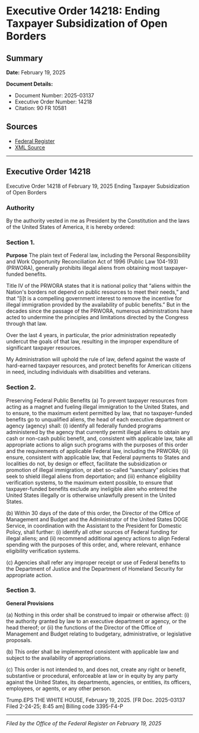 # Executive Order 14218: Ending Taxpayer Subsidization of Open Borders

## Summary

**Date:** February 19, 2025

**Document Details:**
- Document Number: 2025-03137
- Executive Order Number: 14218
- Citation: 90 FR 10581

## Sources
- [Federal Register](https://www.federalregister.gov/documents/2025/02/25/2025-03137/ending-taxpayer-subsidization-of-open-borders)
- [XML Source](https://www.federalregister.gov/documents/full_text/xml/2025/02/25/2025-03137.xml)

---

## Executive Order 14218

Executive Order 14218 of February 19, 2025
Ending Taxpayer Subsidization of Open Borders
### Authority

By the authority vested in me as President by the Constitution and the laws of the United States of America, it is hereby ordered:
### Section 1.

**Purpose**
 The plain text of Federal law, including the Personal Responsibility and Work Opportunity Reconciliation Act of 1996 (Public Law 104-193) (PRWORA), generally prohibits illegal aliens from obtaining most taxpayer-funded benefits.

Title IV of the PRWORA states that it is national policy that “aliens within the Nation's borders not depend on public resources to meet their needs,” and that “[i]t is a compelling government interest to remove the incentive for illegal immigration provided by the availability of public benefits.” But in the decades since the passage of the PRWORA, numerous administrations have acted to undermine the principles and limitations directed by the Congress through that law.

Over the last 4 years, in particular, the prior administration repeatedly undercut the goals of that law, resulting in the improper expenditure of significant taxpayer resources.

My Administration will uphold the rule of law, defend against the waste of hard-earned taxpayer resources, and protect benefits for American citizens in need, including individuals with disabilities and veterans. 
### Section 2.

Preserving Federal Public Benefits (a) To prevent taxpayer resources from acting as a magnet and fueling illegal immigration to the United States, and to ensure, to the maximum extent permitted by law, that no taxpayer-funded benefits go to unqualified aliens, the head of each executive department or agency (agency) shall:
    (i) identify all federally funded programs administered by the agency that currently permit illegal aliens to obtain any cash or non-cash public benefit, and, consistent with applicable law, take all appropriate actions to align such programs with the purposes of this order and the requirements of applicable Federal law, including the PRWORA;
    (ii) ensure, consistent with applicable law, that Federal payments to States and localities do not, by design or effect, facilitate the subsidization or promotion of illegal immigration, or abet so-called “sanctuary” policies that seek to shield illegal aliens from deportation; and
    (iii) enhance eligibility verification systems, to the maximum extent possible, to ensure that taxpayer-funded benefits exclude any ineligible alien who entered the United States illegally or is otherwise unlawfully present in the United States.

(b) Within 30 days of the date of this order, the Director of the Office of Management and Budget and the Administrator of the United States DOGE Service, in coordination with the Assistant to the President for Domestic Policy, shall further:
    (i) identify all other sources of Federal funding for illegal aliens; and
    (ii) recommend additional agency actions to align Federal spending with the purposes of this order, and, where relevant, enhance eligibility verification systems.

(c) Agencies shall refer any improper receipt or use of Federal benefits to the Department of Justice and the Department of Homeland Security for appropriate action.
### Section 3.

**General Provisions**

(a) Nothing in this order shall be construed to impair or otherwise affect: 
    (i) the authority granted by law to an executive department or agency, or the head thereof; or
    (ii) the functions of the Director of the Office of Management and Budget relating to budgetary, administrative, or legislative proposals.

(b) This order shall be implemented consistent with applicable law and subject to the availability of appropriations.

(c) This order is not intended to, and does not, create any right or benefit, substantive or procedural, enforceable at law or in equity by any party against the United States, its departments, agencies, or entities, its officers, employees, or agents, or any other person.

Trump.EPS
THE WHITE HOUSE,
February 19, 2025.
[FR Doc. 2025-03137 
Filed 2-24-25; 8:45 am] 
Billing code 3395-F4-P

---

*Filed by the Office of the Federal Register on February 19, 2025*
